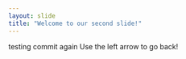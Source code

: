```yaml
---
layout: slide
title: "Welcome to our second slide!"
---
```

testing commit again
Use the left arrow to go back!
